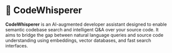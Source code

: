 # 🧠 CodeWhisperer

**CodeWhisperer** is an AI-augmented developer assistant designed to enable semantic codebase search and intelligent Q&A over your source code. It aims to bridge the gap between natural language queries and source code understanding using embeddings, vector databases, and fast search interfaces.
